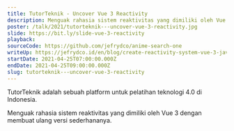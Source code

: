```yaml
---
title: TutorTeknik - Uncover Vue 3 Reactivity
description: Menguak rahasia sistem reaktivitas yang dimiliki oleh Vue 3 dengan membuat ulang versi sederhananya.
poster: /talk/2021/tutorteknik---uncover-vue-3-reactivity.jpg
slide: https://bit.ly/slide-vue-3-reactivity
playback: 
sourceCode: https://github.com/jefrydco/anime-search-one
writeUp: https://jefrydco.id/en/blog/create-reactivity-system-vue-3-javascript
startDate: 2021-04-25T07:00:00.000Z
endDate: 2021-04-25T09:00:00.000Z
slug: tutorteknik---uncover-vue-3-reactivity
---
```


TutorTeknik adalah sebuah platform untuk pelatihan teknologi 4.0 di Indonesia.

Menguak rahasia sistem reaktivitas yang dimiliki oleh Vue 3 dengan membuat ulang versi sederhananya.
